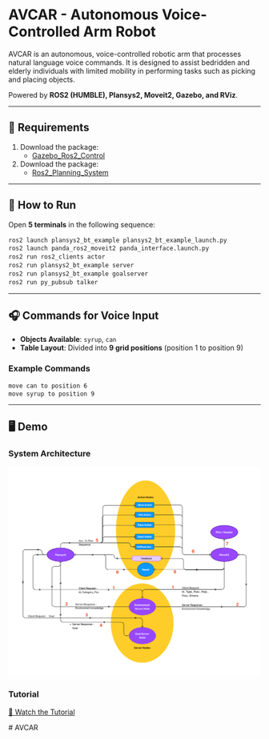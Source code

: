 # AVCAR - Autonomous Voice-Controlled Arm Robot  
AVCAR is an autonomous, voice-controlled robotic arm that processes natural language voice commands. It is designed to assist bedridden and elderly individuals with limited mobility in performing tasks such as picking and placing objects.  

Powered by **ROS2 (HUMBLE), Plansys2, Moveit2, Gazebo, and RViz**.  

---

## 📌 Requirements  
1. Download the package:  
   - [Gazebo_Ros2_Control](https://github.com/ros-controls/gazebo_ros2_control/blob/master/doc/index.rst)  
2. Download the package:  
   - [Ros2_Planning_System](https://github.com/PlanSys2/ros2_planning_system.git)  

---

## 🚀 How to Run  

Open **5 terminals** in the following sequence:

```bash
ros2 launch plansys2_bt_example plansys2_bt_example_launch.py
ros2 launch panda_ros2_moveit2 panda_interface.launch.py
ros2 run ros2_clients actor
ros2 run plansys2_bt_example server
ros2 run plansys2_bt_example goalserver
ros2 run py_pubsub talker
```

---

## 🎧 Commands for Voice Input  
- **Objects Available**: `syrup`, `can`  
- **Table Layout**: Divided into **9 grid positions** (position 1 to position 9)  

### **Example Commands**
```text
move can to position 6
move syrup to position 9
```

---

## 🖥️ Demo  
### System Architecture  
![Image alt](System_Architecture.png)  

### Tutorial  
[🎥 Watch the Tutorial](https://github.com/user-attachments/assets/e25855a5-3065-4b58-9640-da1dd22175ec)
   



#   A V C A R 
 
 
